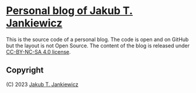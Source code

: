 # [Personal blog of Jakub T. Jankiewicz](https://jakub.jankiewicz.org/blog/)

This is the source code of a personal blog. The code is open and on GitHub but the
layout is not Open Source. The content of the blog is released under
[CC-BY-NC-SA 4.0 license](https://creativecommons.org/licenses/by-nc-sa/4.0/).

## Copyright
(C) 2023 [Jakub T. Jankiewicz](https://jakub.jankiewicz.org/)
